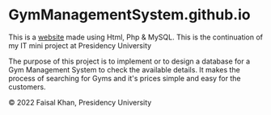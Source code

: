 # GymManagementSystem.github.io

This is a [website](https://faisalkhan171101.github.io/GymManagementSystem.github.io/) made using Html, Php & MySQL. This is the continuation of my IT mini project at Presidency University

The purpose of this project is to implement or to design a database for a Gym Management System to check the available details. It makes the process of searching for Gyms and it's prices simple and easy for the customers. 

© 2022 Faisal Khan, Presidency University
